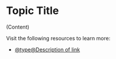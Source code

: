 # Topic Title

(Content)

Visit the following resources to learn more:

- [@type@Description of link](Link)
